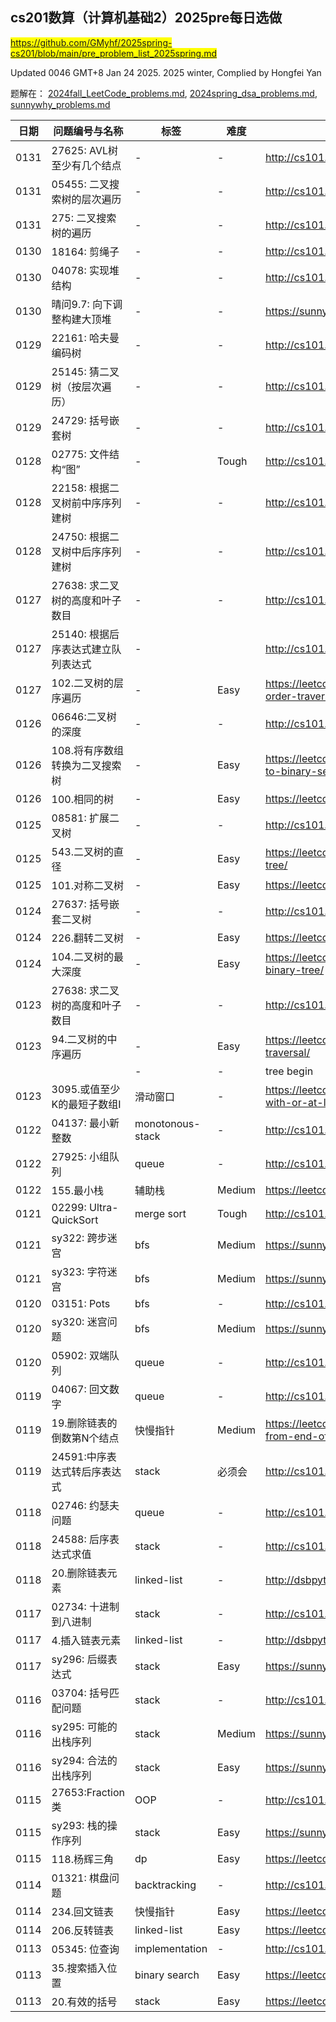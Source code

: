 ## cs201数算（计算机基础2）2025pre每日选做
<mark>https://github.com/GMyhf/2025spring-cs201/blob/main/pre_problem_list_2025spring.md</mark>

Updated 0046 GMT+8 Jan 24 2025.
2025 winter, Complied by Hongfei Yan

题解在：
[2024fall_LeetCode_problems.md](https://github.com/GMyhf/2024fall-cs101/blob/main/2024fall_LeetCode_problems.md),
[2024spring_dsa_problems.md](https://github.com/GMyhf/2024spring-cs201/blob/main/2024spring_dsa_problems.md),
[sunnywhy_problems.md](https://github.com/GMyhf/2024spring-cs201/blob/main/sunnywhy_problems.md)

| 日期 | 问题编号与名称  | 标签          | 难度 | 链接                                                 |
| ---- | --------------- | ------------- | ---- | ---------------------------------------------------- |
| 0131 | 27625: AVL树至少有几个结点 | -  | - | http://cs101.openjudge.cn/practice/27625/   |
| 0131 | 05455: 二叉搜索树的层次遍历 | -  | - | http://cs101.openjudge.cn/practice/05455/      |
| 0131 | 275: 二叉搜索树的遍历 | -  | - | http://cs101.openjudge.cn/practice/22275/      |
| 0130 | 18164: 剪绳子 | -  | - | http://cs101.openjudge.cn/practice/18164/     |
| 0130 | 04078: 实现堆结构 | -  | - | http://cs101.openjudge.cn/practice/04078/      |
| 0130 | 晴问9.7: 向下调整构建大顶堆 | -  | - | https://sunnywhy.com/sfbj/9/7      |
| 0129 | 22161: 哈夫曼编码树 | -  | - | http://cs101.openjudge.cn/practice/22161/      |
| 0129 | 25145: 猜二叉树（按层次遍历） | -  | - | http://cs101.openjudge.cn/practice/25145/      |
| 0129 | 24729: 括号嵌套树   | -  | - | http://cs101.openjudge.cn/practice/24729/       |
| 0128 | 02775: 文件结构“图”  | -  | Tough | http://cs101.openjudge.cn/practice/02775/      |
| 0128 | 22158: 根据二叉树前中序序列建树  | - | - | http://cs101.openjudge.cn/practice/22158/   |
| 0128 | 24750: 根据二叉树中后序序列建树  | - | - | http://cs101.openjudge.cn/practice/24750/   |
| 0127 | 27638: 求二叉树的高度和叶子数目   | -  | - | http://cs101.openjudge.cn/practice/27638/     |
| 0127 | 25140: 根据后序表达式建立队列表达式  | - |  | http://cs101.openjudge.cn/practice/25140/   |
| 0127 | 102.二叉树的层序遍历  | - | Easy | https://leetcode.cn/problems/binary-tree-level-order-traversal/   |
| 0126 | 06646:二叉树的深度   | -  | - | http://cs101.openjudge.cn/practice/06646/     |
| 0126 | 108.将有序数组转换为二叉搜索树  | - | Easy | https://leetcode.cn/problems/convert-sorted-array-to-binary-search-tree/   |
| 0126 | 100.相同的树  | - | Easy | https://leetcode.cn/problems/same-tree/  |
| 0125 | 08581: 扩展二叉树   | -  | - | http://cs101.openjudge.cn/practice/08581/       |
| 0125 | 543.二叉树的直径  | - | Easy | https://leetcode.cn/problems/diameter-of-binary-tree/    |
| 0125 | 101.对称二叉树  | - | Easy | https://leetcode.cn/problems/symmetric-tree/    |
| 0124 | 27637: 括号嵌套二叉树 | -  | - | http://cs101.openjudge.cn/25dsapre/27637/      |
| 0124 | 226.翻转二叉树  | - | Easy | https://leetcode.cn/problems/invert-binary-tree/    |
| 0124 | 104.二叉树的最大深度  | - | Easy | https://leetcode.cn/problems/maximum-depth-of-binary-tree/    |
| 0123 | 27638: 求二叉树的高度和叶子数目   | - | - | http://cs101.openjudge.cn/25dsapre/27638/       |
| 0123 | 94.二叉树的中序遍历   | - | Easy | https://leetcode.cn/problems/binary-tree-inorder-traversal/       |
|      |                 | -             | - | tree begin       |
| 0123 | 3095.或值至少K的最短子数组I   | 滑动窗口 | - | https://leetcode.cn/problems/shortest-subarray-with-or-at-least-k-i/       |
| 0122 | 04137: 最小新整数   | monotonous-stack  | - | http://cs101.openjudge.cn/25dsapre/04137/       |
| 0122 | 27925: 小组队列   | queue  | - | http://cs101.openjudge.cn/practice/27925/       |
| 0122 | 155.最小栈   | 辅助栈 | Medium | https://leetcode.cn/problems/min-stack/       |
| 0121 | 02299: Ultra-QuickSort   | merge sort  | Tough | http://cs101.openjudge.cn/25dsapre/02299/       |
| 0121 | sy322: 跨步迷宫 | bfs    | Medium | https://sunnywhy.com/sfbj/8/2/322    |
| 0121 | sy323: 字符迷宫 | bfs    | Medium | https://sunnywhy.com/sfbj/8/2/323    |
| 0120 | 03151: Pots   | bfs  | - | http://cs101.openjudge.cn/25dsapre/03151/       |
| 0120 | sy320: 迷宫问题 | bfs    | Medium | https://sunnywhy.com/sfbj/8/2/320    |
| 0120 | 05902: 双端队列   | queue  | - | http://cs101.openjudge.cn/practice/05902/       |
| 0119 | 04067: 回文数字   | queue  | - | http://cs101.openjudge.cn/25dsapre/04067/       |
| 0119 | 19.删除链表的倒数第N个结点   | 快慢指针 | Medium | https://leetcode.cn/problems/remove-nth-node-from-end-of-list/       |
| 0119 | 24591:中序表达式转后序表达式   | stack  | 必须会 | http://cs101.openjudge.cn/practice/24591/       |
| 0118 | 02746: 约瑟夫问题   | queue  | - | http://cs101.openjudge.cn/25dsapre/02746/       |
| 0118 | 24588: 后序表达式求值   | stack  | - | http://cs101.openjudge.cn/practice/24588/       |
| 0118 | 20.删除链表元素   | linked-list  | - | http://dsbpython.openjudge.cn/dspythonbook/P0020/       |
| 0117 | 02734: 十进制到八进制   | stack  | - | http://cs101.openjudge.cn/25dsapre/02734/       |
| 0117 | 4.插入链表元素   | linked-list  | - | http://dsbpython.openjudge.cn/2024allhw/004/       |
| 0117 | sy296: 后缀表达式 | stack    | Easy | https://sunnywhy.com/sfbj/7/1/296       |
| 0116 | 03704: 括号匹配问题   | stack  | - | http://cs101.openjudge.cn/25dsapre/03704       |
| 0116 | sy295: 可能的出栈序列 | stack    | Medium | https://sunnywhy.com/sfbj/7/1/295       |
| 0116 | sy294: 合法的出栈序列 | stack    | Easy | https://sunnywhy.com/sfbj/7/1/294       |
| 0115 | 27653:Fraction类  | OOP        | - | http://cs101.openjudge.cn/25dsapre/27653       |
| 0115 | sy293: 栈的操作序列 | stack    | Easy | https://sunnywhy.com/sfbj/7/1/293       |
| 0115 | 118.杨辉三角    | dp            | Easy | https://leetcode.cn/problems/pascals-triangle/       |
| 0114 | 01321: 棋盘问题 | backtracking  | - | http://cs101.openjudge.cn/25dsapre/01321/       |
| 0114 | 234.回文链表   | 快慢指针 | Easy | https://leetcode.cn/problems/palindrome-linked-list/       |
| 0114 | 206.反转链表   | linked-list            | Easy | https://leetcode.cn/problems/reverse-linked-list/       |
| 0113 | 05345: 位查询 | implementation | - | http://cs101.openjudge.cn/25dsapre/05345/ |
| 0113 | 35.搜索插入位置 | binary search | Easy | https://leetcode.cn/problems/search-insert-position/ |
| 0113 | 20.有效的括号   | stack         | Easy | https://leetcode.cn/problems/valid-parentheses/      |

